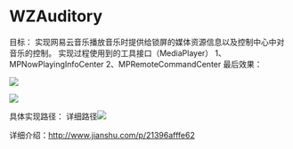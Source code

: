 # WZAuditory
目标：
	实现网易云音乐播放音乐时提供给锁屏的媒体资源信息以及控制中心中对音乐的控制。
	实现过程使用到的工具接口（MediaPlayer）
		1、MPNowPlayingInfoCenter
		2、MPRemoteCommandCenter
最后效果：

![](http://upload-images.jianshu.io/upload_images/1408682-5590bd4632677c0b.png?imageMogr2/auto-orient/strip%7CimageView2/2/w/1240)

![](http://upload-images.jianshu.io/upload_images/1408682-5e9f9260d290f083.png?imageMogr2/auto-orient/strip%7CimageView2/2/w/1240)

具体实现路径：
详细路径![](http://upload-images.jianshu.io/upload_images/1408682-5754b8592addc34f.png?imageMogr2/auto-orient/strip%7CimageView2/2/w/1240)

详细介绍：http://www.jianshu.com/p/21396afffe62
	
